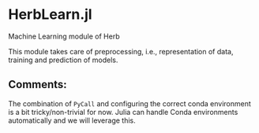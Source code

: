 # HerbLearn.jl
Machine Learning module of Herb

This module takes care of preprocessing, i.e., representation of data, training and prediction of models.


## Comments:
The combination of `PyCall` and configuring the correct conda environment is a bit tricky/non-trivial for now. Julia can handle Conda environments automatically and we will leverage this.